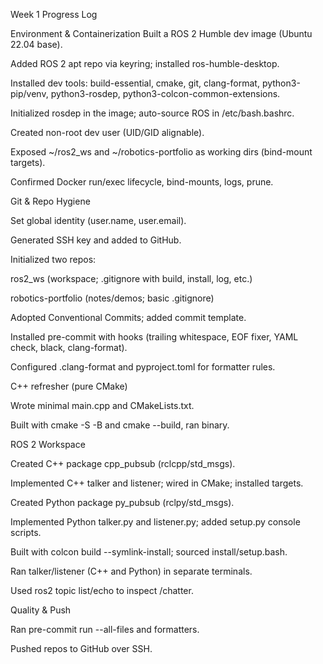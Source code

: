 Week 1 Progress Log

Environment & Containerization
 Built a ROS 2 Humble dev image (Ubuntu 22.04 base).

 Added ROS 2 apt repo via keyring; installed ros-humble-desktop.

 Installed dev tools: build-essential, cmake, git, clang-format, python3-pip/venv, python3-rosdep, python3-colcon-common-extensions.

 Initialized rosdep in the image; auto-source ROS in /etc/bash.bashrc.

 Created non-root dev user (UID/GID alignable).

 Exposed ~/ros2_ws and ~/robotics-portfolio as working dirs (bind-mount targets).

 Confirmed Docker run/exec lifecycle, bind-mounts, logs, prune.

Git & Repo Hygiene

 Set global identity (user.name, user.email).

 Generated SSH key and added to GitHub.

 Initialized two repos:

ros2_ws (workspace; .gitignore with build, install, log, etc.)

robotics-portfolio (notes/demos; basic .gitignore)

 Adopted Conventional Commits; added commit template.

 Installed pre-commit with hooks (trailing whitespace, EOF fixer, YAML check, black, clang-format).

 Configured .clang-format and pyproject.toml for formatter rules.

C++ refresher (pure CMake)

 Wrote minimal main.cpp and CMakeLists.txt.

 Built with cmake -S -B and cmake --build, ran binary.

ROS 2 Workspace

 Created C++ package cpp_pubsub (rclcpp/std_msgs).

 Implemented C++ talker and listener; wired in CMake; installed targets.

 Created Python package py_pubsub (rclpy/std_msgs).

 Implemented Python talker.py and listener.py; added setup.py console scripts.

 Built with colcon build --symlink-install; sourced install/setup.bash.

 Ran talker/listener (C++ and Python) in separate terminals.

 Used ros2 topic list/echo to inspect /chatter.

Quality & Push

 Ran pre-commit run --all-files and formatters.

 Pushed repos to GitHub over SSH.

